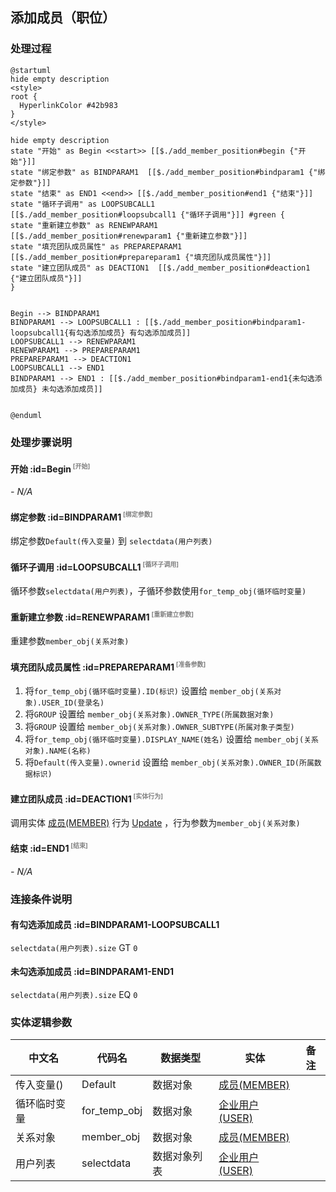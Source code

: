 ## 添加成员（职位） <!-- {docsify-ignore-all} -->

   

### 处理过程

```plantuml
@startuml
hide empty description
<style>
root {
  HyperlinkColor #42b983
}
</style>

hide empty description
state "开始" as Begin <<start>> [[$./add_member_position#begin {"开始"}]]
state "绑定参数" as BINDPARAM1  [[$./add_member_position#bindparam1 {"绑定参数"}]]
state "结束" as END1 <<end>> [[$./add_member_position#end1 {"结束"}]]
state "循环子调用" as LOOPSUBCALL1  [[$./add_member_position#loopsubcall1 {"循环子调用"}]] #green {
state "重新建立参数" as RENEWPARAM1  [[$./add_member_position#renewparam1 {"重新建立参数"}]]
state "填充团队成员属性" as PREPAREPARAM1  [[$./add_member_position#prepareparam1 {"填充团队成员属性"}]]
state "建立团队成员" as DEACTION1  [[$./add_member_position#deaction1 {"建立团队成员"}]]
}


Begin --> BINDPARAM1
BINDPARAM1 --> LOOPSUBCALL1 : [[$./add_member_position#bindparam1-loopsubcall1{有勾选添加成员} 有勾选添加成员]]
LOOPSUBCALL1 --> RENEWPARAM1
RENEWPARAM1 --> PREPAREPARAM1
PREPAREPARAM1 --> DEACTION1
LOOPSUBCALL1 --> END1
BINDPARAM1 --> END1 : [[$./add_member_position#bindparam1-end1{未勾选添加成员} 未勾选添加成员]]


@enduml
```


### 处理步骤说明

#### 开始 :id=Begin<sup class="footnote-symbol"> <font color=gray size=1>[开始]</font></sup>



*- N/A*
#### 绑定参数 :id=BINDPARAM1<sup class="footnote-symbol"> <font color=gray size=1>[绑定参数]</font></sup>



绑定参数`Default(传入变量)` 到 `selectdata(用户列表)`
#### 循环子调用 :id=LOOPSUBCALL1<sup class="footnote-symbol"> <font color=gray size=1>[循环子调用]</font></sup>



循环参数`selectdata(用户列表)`，子循环参数使用`for_temp_obj(循环临时变量)`
#### 重新建立参数 :id=RENEWPARAM1<sup class="footnote-symbol"> <font color=gray size=1>[重新建立参数]</font></sup>



重建参数```member_obj(关系对象)```
#### 填充团队成员属性 :id=PREPAREPARAM1<sup class="footnote-symbol"> <font color=gray size=1>[准备参数]</font></sup>



1. 将`for_temp_obj(循环临时变量).ID(标识)` 设置给  `member_obj(关系对象).USER_ID(登录名)`
2. 将`GROUP` 设置给  `member_obj(关系对象).OWNER_TYPE(所属数据对象)`
3. 将`GROUP` 设置给  `member_obj(关系对象).OWNER_SUBTYPE(所属对象子类型)`
4. 将`for_temp_obj(循环临时变量).DISPLAY_NAME(姓名)` 设置给  `member_obj(关系对象).NAME(名称)`
5. 将`Default(传入变量).ownerid` 设置给  `member_obj(关系对象).OWNER_ID(所属数据标识)`

#### 建立团队成员 :id=DEACTION1<sup class="footnote-symbol"> <font color=gray size=1>[实体行为]</font></sup>



调用实体 [成员(MEMBER)](module/Base/member.md) 行为 [Update](module/Base/member#行为) ，行为参数为`member_obj(关系对象)`

#### 结束 :id=END1<sup class="footnote-symbol"> <font color=gray size=1>[结束]</font></sup>



*- N/A*


### 连接条件说明
#### 有勾选添加成员 :id=BINDPARAM1-LOOPSUBCALL1

`selectdata(用户列表).size` GT `0`
#### 未勾选添加成员 :id=BINDPARAM1-END1

`selectdata(用户列表).size` EQ `0`


### 实体逻辑参数

|    中文名   |    代码名    |  数据类型    |  实体   |备注 |
| --------| --------| -------- | -------- | --------   |
|传入变量(<i class="fa fa-check"/></i>)|Default|数据对象|[成员(MEMBER)](module/Base/member.md)||
|循环临时变量|for_temp_obj|数据对象|[企业用户(USER)](module/Base/user.md)||
|关系对象|member_obj|数据对象|[成员(MEMBER)](module/Base/member.md)||
|用户列表|selectdata|数据对象列表|[企业用户(USER)](module/Base/user.md)||
